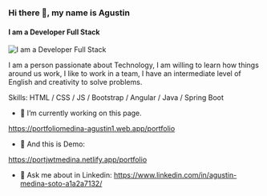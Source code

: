 ### Hi there 👋, my name is Agustin
#### I am a Developer Full Stack
![I am a Developer Full Stack](https://i.ibb.co/N3mwP6t/banner1.jpg)

I am a person passionate about Technology, I am willing to learn how things around us work, I like to work in a team, I have an intermediate level of English and creativity to solve problems.

Skills: HTML / CSS / JS / Bootstrap / Angular / Java / Spring Boot 

- 🔭 I’m currently working on this page.

https://portfoliomedina-agustin1.web.app/portfolio

- 🔭 And this is Demo:

https://portjwtmedina.netlify.app/portfolio

- 💬 Ask me about in Linkedin: https://www.linkedin.com/in/agustin-medina-soto-a1a2a7132/


<!--
**agustinmedina/agustinmedina** is a ✨ _special_ ✨ repository because its `README.md` (this file) appears on your GitHub profile.

Here are some ideas to get you started:

- 🔭 I’m currently working on ...
- 🌱 I’m currently learning ...
- 👯 I’m looking to collaborate on ...
- 🤔 I’m looking for help with ...
- 💬 Ask me about ...
- 📫 How to reach me: ...
- 😄 Pronouns: ...
- ⚡ Fun fact: ...
-->
